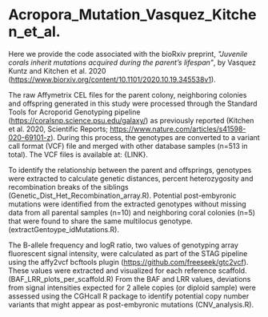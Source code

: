 # Acropora_Mutation_Vasquez_Kitchen_et_al.

Here we provide the code associated with the bioRxiv preprint, *"Juvenile corals inherit mutations acquired during the parent’s lifespan"*, by Vasquez Kuntz and Kitchen et al. 2020 (https://www.biorxiv.org/content/10.1101/2020.10.19.345538v1).

The raw Affymetrix CEL files for the parent colony, neighboring colonies and offspring generated in this study were processed through the Standard Tools for Acroporid Genotyping pipeline (https://coralsnp.science.psu.edu/galaxy/) as previously reported (Kitchen et al. 2020, Scientific Reports; https://www.nature.com/articles/s41598-020-69101-z). During this process, the genotypes are converted to a variant call format (VCF) file and merged with other database samples (n=513 in total). The VCF files is available at: {LINK}.

To identify the relationship between the parent and offsprings, genotypes were extracted to calculate genetic distances, percent heterozygosity and recombination breaks of the siblings (Genetic_Dist_Het_Recombination_array.R). Potential post-embyronic mutations were identified from the extracted genotypes without missing data from all parental samples (n=10) and neighboring coral colonies (n=5) that were found to share the same multilocus genotype. (extractGentoype_idMutations.R).

The B-allele frequency and logR ratio, two values of genotyping array fluorescent signal intensity, were calculated as part of the STAG pipeline using the affy2vcf bcftools plugin (https://github.com/freeseek/gtc2vcf). These values were extracted and visualized for each reference scaffold. (BAF_LRR_plots_per_scaffold.R) From the BAF and LRR values, deviations from signal intensities expected for 2 allele copies (or diploid sample) were assessed using the CGHcall R package to identify potential copy number variants that might appear as post-embyronic mutations (CNV_analysis.R). 
